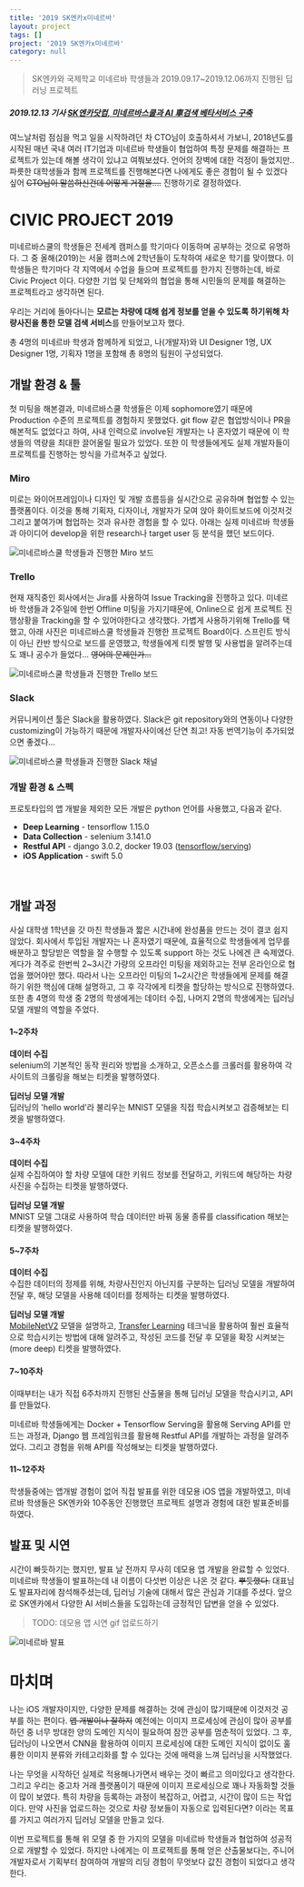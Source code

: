 ```yaml
---
title: '2019 SK엔카x미네르바'
layout: project
tags: []
project: '2019 SK엔카x미네르바'
category: null
---
```


> SK엔카와 국제학교 미네르바 학생들과 2019.09.17~2019.12.06까지 진행된 딥러닝 프로젝트
##### *2019.12.13 기사*  [SK엔카닷컴, 미네르바스쿨과 AI 車검색 베타서비스 구축](https://news.naver.com/main/read.nhn?oid=003&aid=0009605656 "SK엔카닷컴, 미네르바스쿨과 AI 車검색 베타서비스 구축")


여느날처럼 점심을 먹고 일을 시작하려던 차 CTO님이 호출하셔서 가보니, 2018년도를 시작된 매년 국내 여러 IT기업과  미네르바 학생들이 협업하여 특정 문제를 해결하는 프로젝트가 있는데 해볼 생각이 있냐고 여쭤보셨다. 언어의 장벽에 대한 걱정이 들었지만.. 파릇한 대학생들과 함께 프로젝트를 진행해본다면 나에게도 좋은 경험이 될 수 있겠다 싶어 ~~CTO님이 말씀하신건데 어떻게 거절을....~~ 진행하기로 결정하였다.


# CIVIC PROJECT 2019

미네르바스쿨의 학생들은 전세계 캠퍼스를 학기마다 이동하며 공부하는 것으로 유명하다. 그 중 올해(2019)는 서울 캠퍼스에 2학년들이 도착하여 새로운 학기를 맞이했다. 이 학생들은 학기마다 각 지역에서 수업을 들으며 프로젝트를 한가지 진행하는데, 바로 Civic Project 이다. 다양한 기업 및 단체와의 협업을 통해 시민들의 문제를 해결하는 프로젝트라고 생각하면 된다.

우리는 거리에 돌아다니는 **모르는 차량에 대해 쉽게 정보를 얻을 수 있도록 하기위해 차량사진을 통한 모델 검색 서비스**를 만들어보고자 했다.

총 4명의 미네르바 학생과 함께하게 되었고, 나(개발자)와 UI Designer 1명, UX Designer 1명, 기획자 1명을 포함해 총 8명의 팀원이 구성되었다.

## 개발 환경 & 툴

첫 미팅을 해본결과, 미네르바스쿨 학생들은 이제 sophomore였기 때문에 Production 수준의 프로젝트를 경험하지 못했었다. git flow 같은 협업방식이나 PR을 해본적도 없었다고 하여, 사내 인력으로 involve된 개발자는 나 혼자였기 때문에 이 학생들의 역량을 최대한 끌어올릴 필요가 있었다. 또한 이 학생들에게도 실제 개발자들이 프로젝트를 진행하는 방식을 가르쳐주고 싶었다.

### Miro

미로는 와이어프레임이나 디자인 및 개발 흐름등을 실시간으로 공유하며 협업할 수 있는 플랫폼이다. 이것을 통해 기획자, 디자이너, 개발자가 모여 앉아 화이트보드에 이것저것 그리고 붙여가며 협업하는 것과 유사한 경험을 할 수 있다. 아래는 실제 미네르바 학생들과 아이디어 develop을 위한 research나 target user 등 분석을 했던 보드이다.

![미네르바스쿨 학생들과 진행한 Miro 보드](https://user-images.githubusercontent.com/19903689/73541716-7b149e80-4476-11ea-9c20-3fa41ed14329.png "미네르바스쿨 학생들과 진행한 Miro 보드")



### Trello

현재 재직중인 회사에서는 Jira를 사용하여 Issue Tracking을 진행하고 있다. 미네르바 학생들과 2주일에 한번 Offline 미팅을 가지기때문에, Online으로 쉽게 프로젝트 진행상황을 Tracking을 할 수 있어야한다고 생각했다. 가볍게 사용하기위해 Trello를 택했고, 아래 사진은 미네르바스쿨 학생들과 진행한 프로젝트 Board이다. 스프린트 방식이 아닌 칸반 방식으로 보드를 운영했고, 학생들에게 티켓 발행 및 사용법을 알려주는데도 꽤나 공수가 들었다... ~~영어의 문제인가...~~

![미네르바스쿨 학생들과 진행한 Trello 보드](https://user-images.githubusercontent.com/19903689/72993445-bab90600-3e38-11ea-81db-39374a56d6df.png "미네르바스쿨 학생들과 진행한 Trello 보드")


### Slack

커뮤니케이션 툴은 Slack을 활용하였다. Slack은 git repository와의 연동이나 다양한 customizing이 가능하기 때문에 개발자사이에선 단연 최고! 자동 번역기능이 추가되었으면 좋겠다...

![미네르바스쿨 학생들과 진행한 Slack 채널](https://user-images.githubusercontent.com/19903689/73543229-d7c58880-4479-11ea-9cd4-e2653f01ea11.png "미네르바스쿨 학생들과 진행한 Slack 채널")

### 개발 환경 & 스펙

프로토타입의 앱 개발을 제외한 모든 개발은 python 언어를 사용했고, 다음과 같다.

* **Deep Learning** - tensorflow 1.15.0
* **Data Collection** - selenium 3.141.0
* **Restful API** - django 3.0.2, docker 19.03 ([tensorflow/serving](https://hub.docker.com/r/tensorflow/serving "tensorflow/serving"))
* **iOS Application** - swift 5.0

　
## 개발 과정

사실 대학생 1학년을 갓 마친 학생들과 짧은 시간내에 완성품을 만드는 것이 결코 쉽지 않았다. 회사에서 투입된 개발자는 나 혼자였기 때문에, 효율적으로 학생들에게 업무를 배분하고 할당받은 역할을 잘 수행할 수 있도록 support 하는 것도 나에겐 큰 숙제였다. 게다가 격주로 한번씩 2~3시간 가량의 오프라인 미팅을 제외하고는 전부 온라인으로 협업을 했어야만 했다. 따라서 나는 오프라인 미팅의 1~2시간은 학생들에게 문제를 해결하기 위한 핵심에 대해 설명하고, 그 후 각각에게 티켓을 할당하는 방식으로 진행하였다. 또한 총 4명의 학생 중 2명의 학생에게는 데이터 수집, 나머지 2명의 학생에게는 딥러닝 모델 개발의 역할을 주었다.

#### 1~2주차
**데이터 수집**  
selenium의 기본적인 동작 원리와 방법을 소개하고, 오픈소스를 크롤러를 활용하여 각 사이트의 크롤링을 해보는 티켓을 발행하였다.

**딥러닝 모델 개발**  
딥러닝의 'hello world'라 불리우는 MNIST 모델을 직접 학습시켜보고 검증해보는 티켓을 발행하였다.

#### 3~4주차
**데이터 수집**  
실제 수집하여야 할 차량 모델에 대한 키워드 정보를 전달하고, 키워드에 해당하는 차량 사진을 수집하는 티켓을 발행하였다.

**딥러닝 모델 개발**  
MNIST 모델 그대로 사용하여 학습 데이터만 바꿔 동물 종류를 classification 해보는 티켓을 발행하였다.

#### 5~7주차
**데이터 수집**  
수집한 데이터의 정제를 위해, 차량사진인지 아닌지를 구분하는 딥러닝 모델을 개발하여 전달 후, 해당 모델을 사용해 데이터를 정제하는 티켓을 발행하였다.

**딥러닝 모델 개발**  
[MobileNetV2](https://arxiv.org/abs/1801.04381 "MobileNetV2") 모델을 설명하고, [Transfer Learning](http://cs231n.github.io/transfer-learning/ "Transfer Learning") 테크닉을 활용하여 훨씬 효율적으로 학습시키는 방법에 대해 알려주고, 작성된 코드를 전달 후 모델을 확장 시켜보는(more deep) 티켓을 발행하였다.

#### 7~10주차
이때부터는 내가 직접 6주차까지 진행된 산출물을 통해 딥러닝 모델을 학습시키고, API를 만들었다.

미네르바 학생들에게는 Docker + Tensorflow Serving을 활용해 Serving API를 만드는 과정과, Django 웹 프레임워크를 활용해 Restful API를 개발하는 과정을 알려주었다. 그리고 경험을 위해 API를 작성해보는 티켓을 발행하였다.

#### 11~12주차

학생들중에는 앱개발 경험이 없어 직접 발표를 위한 데모용 iOS 앱을 개발하였고, 미네르바 학생들은 SK엔카와 10주동안 진행했던 프로젝트 설명과 경험에 대한 발표준비를 하였다.


## 발표 및 시연

시간이 빠듯하기는 했지만, 발표 날 전까지 무사히 데모용 앱 개발을 완료할 수 있었다. 미네르바 학생들이 발표하는데 내 이름이 다섯번 이상은 나온 것 같다. ~~뿌듯했다.~~ 대표님도 발표자리에 참석해주셨는데, 딥러닝 기술에 대해서 많은 관심과 기대를 주셨다. 앞으로 SK엔카에서 다양한 AI 서비스들을 도입하는데 긍정적인 답변을 얻을 수 있었다.


> TODO: 데모용 앱 시연 gif 업로드하기


![미네르바 발표](https://user-images.githubusercontent.com/19903689/73549050-2fb5bc80-4485-11ea-863a-d6f2f9272cc3.jpg "미네르바 발표")

# 마치며

나는 iOS 개발자이지만, 다양한 문제를 해결하는 것에 관심이 많기때문에 이것저것 공부를 하는 편이다. ~~앱 개발이나 잘하지~~ 예전에는 이미지 프로세싱에 관심이 많아 공부를 하던 중 너무 방대한 양의 도메인 지식이 필요하여 잠깐 공부를 멈춘적이 있었다. 그 후, 딥러닝이 나오면서 CNN을 활용하여 이미지 프로세싱에 대한 도메인 지식이 없이도 훌륭한 이미지 분류와 카테고리화를 할 수 있다는 것에 매력을 느껴 딥러닝을 시작했었다.

나는 무엇을 시작하던 실제로 적용해나가면서 배우는 것이 빠르고 의미있다고 생각한다. 그리고 우리는 중고차 거래 플랫폼이기 때문에 이미지 프로세싱으로 꽤나 자동화할 것들이 많이 보였다. 특히 차량을 등록하는 과정이 복잡하고, 어렵고, 시간이 많이 드는 작업이다. 만약 사진을 업로드하는 것으로 차량 정보들이 자동으로 입력된다면? 이라는 목표를 가지고 여러가지 딥러닝 모델을 만들고 있다.

이번 프로젝트를 통해 위 모델 중 한 가지의 모델을 미네르바 학생들과 협업하여 성공적으로 개발할 수 있었다. 하지만 나에게는 이 프로젝트를 통해 얻은 산출물보다는, 주니어 개발자로서 기획부터 참여하여 개발의 리딩 경험이 무엇보다 값진 경험이 되었다고 생각한다.
